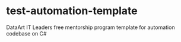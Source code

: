 # test-automation-template
DataArt IT Leaders free mentorship program template for automation codebase on C#
